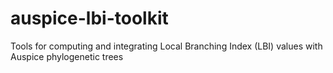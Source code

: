 # auspice-lbi-toolkit
Tools for computing and integrating Local Branching Index (LBI) values with Auspice phylogenetic trees
